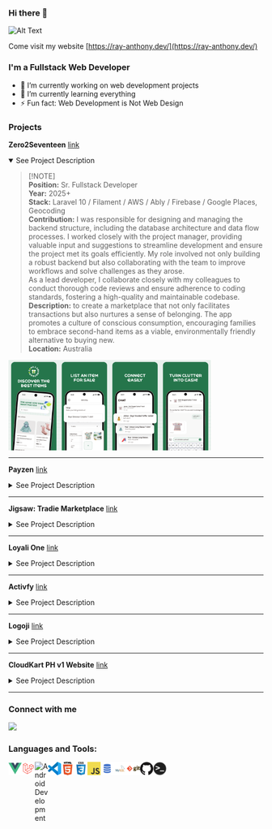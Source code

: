 ### Hi there 👋

![Alt Text](https://c.tenor.com/l5DZIHMvuH4AAAAC/shoto-todoroki-shoto.gif)

Come visit my website [https://ray-anthony.dev/](https://ray-anthony.dev/)

### I'm a Fullstack Web Developer

- 🔭 I’m currently working on web development projects
- 🌱 I’m currently learning everything
- ⚡ Fun fact: Web Development is Not Web Design

### Projects 

**Zero2Seventeen** [link](https://payzenapp.com/)
<details open>
<summary>See Project Description</summary>
</details>

> [!NOTE] <br />
> **Position:** Sr. Fullstack Developer <br />
> **Year:** 2025+ <br />
> **Stack:** Laravel 10 / Filament / AWS / Ably / Firebase / Google Places, Geocoding <br />
> **Contribution:** I was responsible for designing and managing the backend structure, including the database architecture and data flow processes. I worked closely with the project manager, providing valuable input and suggestions to streamline development and ensure the project met its goals efficiently. My role involved not only building a robust backend but also collaborating with the team to improve workflows and solve challenges as they arose. <br /> As a lead developer, I collaborate closely with my colleagues to conduct thorough code reviews and ensure adherence to coding standards, fostering a high-quality and maintainable codebase. <br />
> **Description:** to create a marketplace that not only facilitates transactions but also nurtures a sense of belonging. The app promotes a culture of conscious consumption, encouraging families to embrace second-hand items as a viable, environmentally friendly alternative to buying new. <br />
> **Location:** Australia <br />
<div style="display: flex;">
<img src="https://raw.githubusercontent.com/reidsolon/project-images/main/zero1.webp" alt="Payzen App AU" width="100px" />
<img src="https://raw.githubusercontent.com/reidsolon/project-images/main/zero2.webp" alt="Payzen App AU" width="100px" />
<img src="https://raw.githubusercontent.com/reidsolon/project-images/main/zero3.webp" alt="Payzen App AU" width="100px" />
<img src="https://raw.githubusercontent.com/reidsolon/project-images/main/zero4.webp" alt="Payzen App AU" width="100px" />
</div>

<hr />

**Payzen** [link](https://payzenapp.com/)
<details>
<summary>See Project Description</summary>

> [!NOTE] <br />
> **Position:** Sr. Fullstack Developer <br />
> **Year:** 2024+ <br />
> **Stack:** Laravel 10 / Filament / AWS / Ably / Stripe / Firebase <br />
> **Contribution:** I was responsible for designing and managing the backend structure, including the database architecture and data flow processes. I worked closely with the project manager, providing valuable input and suggestions to streamline development and ensure the project met its goals efficiently. My role involved not only building a robust backend but also collaborating with the team to improve workflows and solve challenges as they arose. <br /> As a lead developer, I collaborate closely with my colleagues to conduct thorough code reviews and ensure adherence to coding standards, fostering a high-quality and maintainable codebase. <br />
> **Description:** A Secure Streamlined Mobile App where business owners and customers communicate, settle payments and share job updates. <br />
> **Location:** Australia <br />
<div style="display: flex;">
<img src="https://raw.githubusercontent.com/reidsolon/project-images/main/payzen1.png" alt="Payzen App AU" width="100px" />
<img src="https://raw.githubusercontent.com/reidsolon/project-images/main/payzen2.png" alt="Payzen App AU" width="100px" />
<img src="https://raw.githubusercontent.com/reidsolon/project-images/main/payzen3.png" alt="Payzen App AU" width="100px" />
<img src="https://raw.githubusercontent.com/reidsolon/project-images/main/payzen4.png" alt="Payzen App AU" width="100px" />
</div>
</details>

<hr />

**Jigsaw: Tradie Marketplace** [link](https://jigsawapp.com.au/)
<details>
<summary>See Project Description</summary>

> [!NOTE] <br />
> **Position:** Sr. Fullstack Developer <br />
> **Year:** 2024+ <br />
> **Stack:** Laravel 10 / Filament / AWS / Stripe / Firebase <br />
> **Contribution:** In this project, I was responsible for designing and managing the backend structure, including the database architecture and data flow processes. I worked closely with the project manager, providing valuable input and suggestions to streamline development and ensure the project met its goals efficiently. My role involved not only building a robust backend but also collaborating with the team to improve workflows and solve challenges as they arose. <br /> As a lead developer, I collaborate closely with my colleagues to conduct thorough code reviews and ensure adherence to coding standards, fostering a high-quality and maintainable codebase. <br />
> **Description:** A digital membership app where users can view their loyalty cards for merchants in one place, can pre-purchase items from all merchants and pickup in store <br />
> **Location:** Australia <br />
> **Description:** A platform that allows tradies to buy and sell surplus materials that they have left over from jobs as well as new product <br />
> **Location:** Australia <br />
<div style="display: flex;">
<img src="https://raw.githubusercontent.com/reidsolon/project-images/main/jigsaw-2.webp" alt="Jigsaw App AU" width="100px" />
<img src="https://raw.githubusercontent.com/reidsolon/project-images/main/jigsaw-single.webp" alt="Jigsaw App AU" width="100px" />
</div>

</details>
<hr />

**Loyali One** [link](https://loyalione.com.au/)

<details>
<summary>See Project Description</summary>

> [!NOTE] <br />
> **Position:** Sr. Fullstack Developer <br />
> **Year:** 2024+ <br />
> **Stack:** Laravel 10 / Nuxt 3 <br />
> **Contribution:** 
In this project, I was responsible for designing and managing the backend structure, including the database architecture and data flow processes. I worked closely with the project manager, providing valuable input and suggestions to streamline development and ensure the project met its goals efficiently. My role involved not only building a robust backend but also collaborating with the team to improve workflows and solve challenges as they arose. <br /> As a lead developer, I collaborate closely with my colleagues to conduct thorough code reviews and ensure adherence to coding standards, fostering a high-quality and maintainable codebase. <br />
> **Description:** A digital membership app where users can view their loyalty cards for merchants in one place, can pre-purchase items from all merchants and pickup in store <br />
> **Location:** Australia <br />
<div style="display: flex;">
<img src="https://raw.githubusercontent.com/reidsolon/project-images/main/Loyali.webp" alt="Loyali One App AU" width="100px" />
<img src="https://raw.githubusercontent.com/reidsolon/project-images/main/playstore1.webp" alt="Loyali One App AU" width="100px" />
</div>

</details>

<hr />

**Activfy** [link](https://activfyapp.com/)

<details>
<summary>See Project Description</summary>

> [!NOTE] <br />
> **Position:** Fullstack Developer <br />
> **Year:** 2023+ <br />
> **Stack:** Laravel 10 / Nuxt 3 <br />
> **Contribution:** Part of the backend development, creating an API for the mobile platform devs to consume. Also worked in CMS using Nuxt 3 <br />
> **Description:** An Online Personal Training App for Trainer & Clients <br />
> **Location:** Australia <br />
<img src="https://raw.githubusercontent.com/reidsolon/project-images/main/Activfy_Screenshots.webp" alt="Activfy App AU" width="150px" />

</details>

<hr />

**Logoji** [link](https://logoji.com/)
<details>
<summary>See Project Description</summary>

> [!NOTE] <br />
> **Position:** Fullstack Developer <br />
> **Year:** 2023+ <br />
> **Stack:** Laravel 10 / Nuxt 3 <br />
> **Contribution:** Part of the backend development, creating an API for the mobile platform devs to consume. Also worked in CMS using Nuxt 3 <br />
> **Description:** An app that gives you an easiest and most convenient way to find, suggest and connect with businesses in australia <br />
> **Location:** Australia <br />
<div style="display: flex;">
<img src="https://raw.githubusercontent.com/reidsolon/project-images/main/Logoji2.webp" alt="Logoji App AU" width="100px" />
<img src="https://raw.githubusercontent.com/reidsolon/project-images/main/Logoji1.png" alt="Logoji App AU" width="100px" />
</div>

</details>

<hr />

**CloudKart PH v1 Website** [link](https://cloudkart.ph/)
<details>
<summary>See Project Description</summary>

> [!NOTE] <br />
> **Position:** Fullstack Developer <br />
> **Year:** 2020+ <br />
> **Stack:** Website: Vue 2.6 - CodeIgniter 3+; Mobile: Cordova - Vue 2.6; API - CodeIgniter 3+ <br />
> **Contribution:** Part of the backend development to create API used for website and application. I also developed and deployed the v1 hybrid application using vue2 + cordova <br />
> **Description:** An e-commerce web and mobile application exclusive in Cebu <br />
> **Location:** Cebu, Philippines <br />
<div style="display: flex;">
<img src="https://raw.githubusercontent.com/reidsolon/project-images/main/ckart.jpg" alt="CloudKart" width="100px" />
<img src="https://raw.githubusercontent.com/reidsolon/project-images/main/CloudKart1.webp" alt="CloudKart" width="100px" />
</div>

</details>

<hr />

### Connect with me
<p><a href="https://www.linkedin.com/in/ray-anthony-37b1331b2/" target="_blank"><img src="https://img.shields.io/badge/LinkedIn-0077B5?style=for-the-badge&logo=linkedin&logoColor=white"/></a>
<br />

### Languages and Tools:

<img align="left" title="VueJS" alt="VueJS" width="26px" src="https://raw.githubusercontent.com/github/explore/80688e429a7d4ef2fca1e82350fe8e3517d3494d/topics/vue/vue.png" />
<img align="left" title="Laravel Framework" alt="Laravel Framework" width="26px" src="https://raw.githubusercontent.com/github/explore/e94815998e4e0713912fed477a1f346ec04c3da2/topics/laravel/laravel.png" />
<img align="left" title="Android Development" alt="Android Development" src="https://www.ais.com/wp-content/uploads/2013/11/android1-300x300.png" width="26px" />
<img align="left" title="Visual Studio Code" alt="Visual Studio Code" width="26px" src="https://raw.githubusercontent.com/github/explore/80688e429a7d4ef2fca1e82350fe8e3517d3494d/topics/visual-studio-code/visual-studio-code.png" />
<img align="left" title="HTML5" alt="HTML5" width="26px" src="https://raw.githubusercontent.com/github/explore/80688e429a7d4ef2fca1e82350fe8e3517d3494d/topics/html/html.png" />
<img align="left" title="CSS3" alt="CSS3" width="26px" src="https://raw.githubusercontent.com/github/explore/80688e429a7d4ef2fca1e82350fe8e3517d3494d/topics/css/css.png" />
<img align="left" title="Javascript ES6" alt="JavaScript" width="26px" src="https://raw.githubusercontent.com/github/explore/80688e429a7d4ef2fca1e82350fe8e3517d3494d/topics/javascript/javascript.png" />
<img align="left" title="SQL" alt="SQL" width="26px" src="https://raw.githubusercontent.com/github/explore/80688e429a7d4ef2fca1e82350fe8e3517d3494d/topics/sql/sql.png" />
<img align="left" title="MySQL" alt="MySQL" width="26px" src="https://raw.githubusercontent.com/github/explore/80688e429a7d4ef2fca1e82350fe8e3517d3494d/topics/mysql/mysql.png" />
<img align="left" title="Git" alt="Git" width="26px" src="https://raw.githubusercontent.com/github/explore/80688e429a7d4ef2fca1e82350fe8e3517d3494d/topics/git/git.png" />
<img align="left" title="Github" alt="GitHub" width="26px" src="https://raw.githubusercontent.com/github/explore/78df643247d429f6cc873026c0622819ad797942/topics/github/github.png" />
<img align="left" title="Terminal" alt="Terminal" width="26px" src="https://raw.githubusercontent.com/github/explore/80688e429a7d4ef2fca1e82350fe8e3517d3494d/topics/terminal/terminal.png" />
